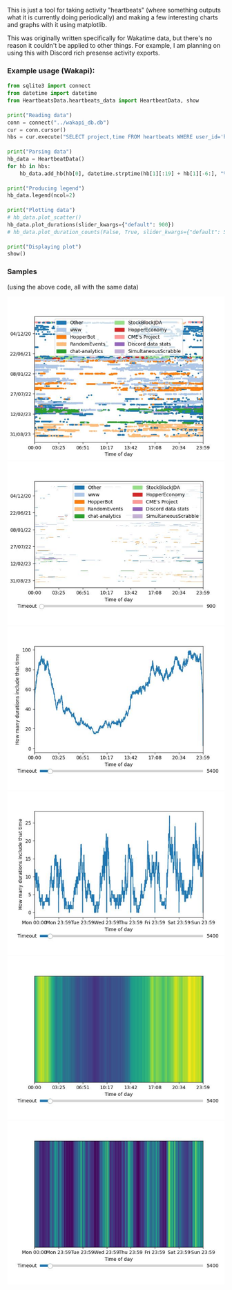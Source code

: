 This is just a tool for taking activity "heartbeats" (where something outputs what it is currently doing periodically) and making a few interesting charts and graphs with it using matplotlib.

This was originally written specifically for Wakatime data, but there's no reason it couldn't be applied to other things. For example, I am planning on using this with Discord rich presense activity exports.

### Example usage (Wakapi):

```py
from sqlite3 import connect
from datetime import datetime
from HeartbeatsData.heartbeats_data import HeartbeatData, show

print("Reading data")
conn = connect("../wakapi_db.db")
cur = conn.cursor()
hbs = cur.execute("SELECT project,time FROM heartbeats WHERE user_id='hopperelec'").fetchall()

print("Parsing data")
hb_data = HeartbeatData()
for hb in hbs:
    hb_data.add_hb(hb[0], datetime.strptime(hb[1][:19] + hb[1][-6:], "%Y-%m-%d %H:%M:%S%z"))

print("Producing legend")
hb_data.legend(ncol=2)

print("Plotting data")
# hb_data.plot_scatter()
hb_data.plot_durations(slider_kwargs={"default": 900})
# hb_data.plot_duration_counts(False, True, slider_kwargs={"default": 5400})

print("Displaying plot")
show()
```

### Samples
(using the above code, all with the same data)

![Scatter (time / day) graph](https://raw.githubusercontent.com/HopperElec/HeartbeatsData/master/samples/scatter.jpg)
![Durations (time / day) graph](https://raw.githubusercontent.com/HopperElec/HeartbeatsData/master/samples/durations.jpg)
![Daily line duration counts (time / count) graph](https://raw.githubusercontent.com/HopperElec/HeartbeatsData/master/samples/duration_counts_line_daily.jpg)
![Weekly line duration counts (time and weekday / count) graph](https://raw.githubusercontent.com/HopperElec/HeartbeatsData/master/samples/duration_counts_line_weekly.jpg)
![Daily heatmap duration counts (time / count) graph](https://raw.githubusercontent.com/HopperElec/HeartbeatsData/master/samples/duration_counts_heatmap_daily.jpg)
![Weekly heatmap duration counts (time and weekday / count) graph](https://raw.githubusercontent.com/HopperElec/HeartbeatsData/master/samples/duration_counts_heatmap_weekly.jpg)